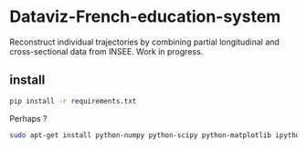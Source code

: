# Dataviz-French-education-system

Reconstruct individual trajectories by combining partial longitudinal and cross-sectional data from INSEE. Work in progress.

## install

```bash
pip install -r requirements.txt
```

Perhaps ?
```bash
sudo apt-get install python-numpy python-scipy python-matplotlib ipython ipython-notebook python-pandas python-sympy python-nose
```

